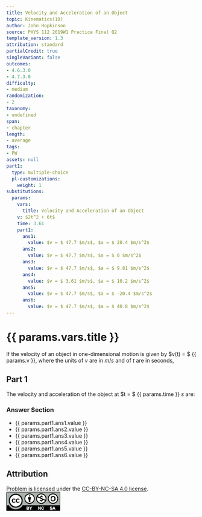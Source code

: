 ```yaml
---
title: Velocity and Acceleration of an Object
topic: Kinematics(1D)
author: John Hopkinson
source: PHYS 112 2019W1 Practice Final Q2
template_version: 1.3
attribution: standard
partialCredit: true
singleVariant: false
outcomes:
- 4.6.3.0
- 4.7.3.0
difficulty:
- medium
randomization:
- 2
taxonomy:
- undefined
span:
- chapter
length:
- average
tags:
- PW
assets: null
part1:
  type: multiple-choice
  pl-customizations:
    weight: 1
substitutions:
  params:
    vars:
      title: Velocity and Acceleration of an Object
    v: $2t^2 + 6t$
    time: 3.61
    part1:
      ans1:
        value: $v = $ 47.7 $m/s$, $a = $ 20.4 $m/s^2$
      ans2:
        value: $v = $ 47.7 $m/s$, $a = $ 0 $m/s^2$
      ans3:
        value: $v = $ 47.7 $m/s$, $a = $ 9.81 $m/s^2$
      ans4:
        value: $v = $ 3.61 $m/s$, $a = $ 10.2 $m/s^2$
      ans5:
        value: $v = $ 47.7 $m/s$, $a = $ -20.4 $m/s^2$
      ans6:
        value: $v = $ 47.7 $m/s$, $a = $ 40.8 $m/s^2$
---
```

# {{ params.vars.title }}
If the velocity of an object in one-dimensional motion is given by $v(t) = $ {{ params.v }}, where the units of $v$ are in $m/s$ and of $t$ are in seconds,

## Part 1

The velocity and acceleration of the object at $t = $ {{ params.time }} $s$ are:

### Answer Section

- {{ params.part1.ans1.value }}
- {{ params.part1.ans2.value }}
- {{ params.part1.ans3.value }}
- {{ params.part1.ans4.value }}
- {{ params.part1.ans5.value }}
- {{ params.part1.ans6.value }}

## Attribution

Problem is licensed under the [CC-BY-NC-SA 4.0 license](https://creativecommons.org/licenses/by-nc-sa/4.0/).<br> ![The Creative Commons 4.0 license requiring attribution-BY, non-commercial-NC, and share-alike-SA license.](https://raw.githubusercontent.com/firasm/bits/master/by-nc-sa.png)